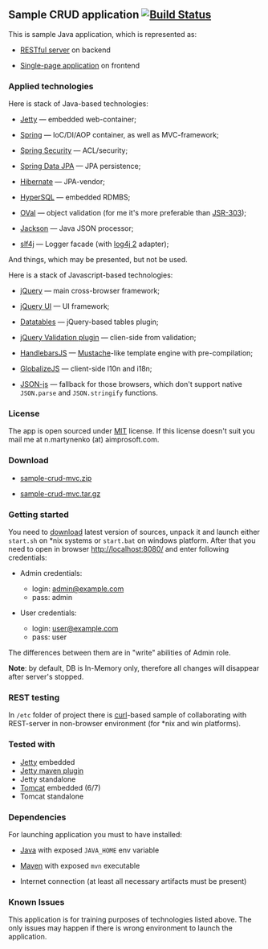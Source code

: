 ## Sample CRUD application [![Build Status](https://travis-ci.org/nmartynenko/sample-crud-mvc.png?branch=master)](https://travis-ci.org/nmartynenko/sample-crud-mvc)

This is sample Java application, which is represented as:

- <a href="http://en.wikipedia.org/wiki/Representational_state_transfer">RESTful server</a> on backend

- <a href="http://en.wikipedia.org/wiki/Single-page_application">Single-page application</a> on frontend

### Applied technologies ###
Here is stack of Java-based technologies:

- [Jetty](http://www.eclipse.org/jetty/) &mdash; embedded web-container;

- [Spring](http://www.springsource.org/) &mdash; IoC/DI/AOP container, as well as MVC-framework;

- [Spring Security](http://www.springsource.org/spring-security/) &mdash; ACL/security;

- [Spring Data JPA](http://www.springsource.org/spring-data/jpa) &mdash; JPA persistence;

- [Hibernate](http://www.hibernate.org/) &mdash; JPA-vendor;

- [HyperSQL](http://hsqldb.org/) &mdash; embedded RDMBS;

- [OVal](http://oval.sourceforge.net/) &mdash; object validation (for me it's more preferable than [JSR-303](http://jcp.org/en/jsr/detail?id=303));

- [Jackson](http://jackson.codehaus.org/) &mdash; Java JSON processor;

- [slf4j](http://www.slf4j.org/) &mdash; Logger facade (with [log4j 2](http://logging.apache.org/log4j/2.x/) adapter);

And things, which may be presented, but not be used.

Here is a stack of Javascript-based technologies:

- [jQuery](http://jquery.com/) &mdash; main cross-browser framework;

- [jQuery UI](http://jqueryui.com/) &mdash; UI framework;

- [Datatables](http://datatables.net/) &mdash; jQuery-based tables plugin;

- [jQuery Validation plugin](http://bassistance.de/jquery-plugins/jquery-plugin-validation/) &mdash; clien-side from validation;

- [HandlebarsJS](http://handlebarsjs.com/) &mdash; [Mustache](http://mustache.github.com/)-like template engine with pre-compilation;

- [GlobalizeJS](https://github.com/jquery/globalize) &mdash; client-side l10n and i18n;

- [JSON-js](https://github.com/douglascrockford/JSON-js/) &mdash; fallback for those browsers, which don't support native ```JSON.parse``` and ```JSON.stringify``` functions.

### License ###
The app is open sourced under <a href="http://www.opensource.org/licenses/mit-license.php">MIT</a> license.
If this license doesn't suit you mail me at n.martynenko (at) aimprosoft.com.

### Download ###

* <a href="https://github.com/nmartynenko/sample-crud-mvc/zipball/master">sample-crud-mvc.zip</a>

* <a href="https://github.com/nmartynenko/sample-crud-mvc/tarball/master">sample-crud-mvc.tar.gz</a>

### Getting started ###
You need to [download](#download) latest version of sources, unpack it and launch either ```start.sh``` on *nix systems or ```start.bat``` on windows platform.
After that you need to open in browser [http://localhost:8080/](http://localhost:8080/) and enter following credentials:

- Admin credentials:
	- login: admin@example.com
	- pass:  admin

- User credentials:
	- login: user@example.com
	- pass:  user

The differences between them are in "write" abilities of Admin role.

__Note__: by default, DB is In-Memory only, therefore all changes will disappear after server's stopped.

### REST testing ###
In ```/etc``` folder of project there is [curl](http://curl.haxx.se/)-based sample of collaborating with REST-server in non-browser environment (for *nix and win platforms).

### Tested with ###
- [Jetty](http://www.eclipse.org/jetty/) embedded
- [Jetty maven plugin](http://www.eclipse.org/jetty/documentation/current/jetty-maven-plugin.html)
- Jetty standalone
- [Tomcat](http://tomcat.apache.org/) embedded (6/7)
- Tomcat standalone

### Dependencies ###
For launching application you must to have installed:

- <a href="http://www.oracle.com/technetwork/java/index.html">Java</a> with exposed ```JAVA_HOME``` env variable

- <a href="http://maven.apache.org/">Maven</a> with exposed ```mvn``` executable

- Internet connection (at least all necessary artifacts must be present)

### Known Issues ###
This application is for training purposes of technologies listed above.
The only issues may happen if there is wrong environment to launch the application.

